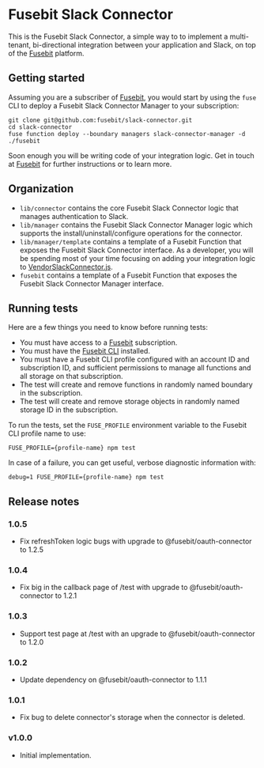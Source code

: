 # Fusebit Slack Connector

This is the Fusebit Slack Connector, a simple way to to implement a multi-tenant, bi-directional integration between your application and Slack, on top of the [Fusebit](https://fusebit.io) platform.

## Getting started

Assuming you are a subscriber of [Fusebit](https://fusebit.io), you would start by using the `fuse` CLI to deploy a Fusebit Slack Connector Manager to your subscription:

```
git clone git@github.com:fusebit/slack-connector.git
cd slack-connector
fuse function deploy --boundary managers slack-connector-manager -d ./fusebit
```

Soon enough you will be writing code of your integration logic. Get in touch at [Fusebit](https://fusebit.io) for further instructions or to learn more.

## Organization

- `lib/connector` contains the core Fusebit Slack Connector logic that manages authentication to Slack.
- `lib/manager` contains the Fusebit Slack Connector Manager logic which supports the install/uninstall/configure operations for the connector.
- `lib/manager/template` contains a template of a Fusebit Function that exposes the Fusebit Slack Connector interface. As a developer, you will be spending most of your time focusing on adding your integration logic to [VendorSlackConnector.js](https://github.com/fusebit/slack-connector/blob/main/lib/manager/template/VendorSlackConnector.js).
- `fusebit` contains a template of a Fusebit Function that exposes the Fusebit Slack Connector Manager interface.

## Running tests

Here are a few things you need to know before running tests:

- You must have access to a [Fusebit](https://fusebit.io) subscription.
- You must have the [Fusebit CLI](https://fusebit.io/docs/reference/fusebit-cli/) installed.
- You must have a Fusebit CLI profile configured with an account ID and subscription ID, and sufficient permissions to manage all functions and all storage on that subscription.
- The test will create and remove functions in randomly named boundary in the subscription.
- The test will create and remove storage objects in randomly named storage ID in the subscription.

To run the tests, set the `FUSE_PROFILE` environment variable to the Fusebit CLI profile name to use:

```
FUSE_PROFILE={profile-name} npm test
```

In case of a failure, you can get useful, verbose diagnostic information with:

```
debug=1 FUSE_PROFILE={profile-name} npm test
```

## Release notes

### 1.0.5

- Fix refreshToken logic bugs with upgrade to @fusebit/oauth-connector to 1.2.5

### 1.0.4

- Fix big in the callback page of /test with upgrade to @fusebit/oauth-connector to 1.2.1

### 1.0.3

- Support test page at /test with an upgrade to @fusebit/oauth-connector to 1.2.0

### 1.0.2

- Update dependency on @fusebit/oauth-connector to 1.1.1

### 1.0.1

- Fix bug to delete connector's storage when the connector is deleted.

### v1.0.0

- Initial implementation.
